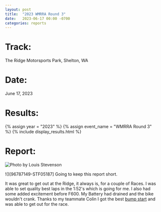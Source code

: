 ```yaml
---
layout: post
title:  "2023 WMRRA Round 3"
date:   2023-06-17 00:00 -0700
categories: reports
---
```



# Track:
The Ridge Motorsports Park, Shelton, WA

# Date:
June 17, 2023

# Results:
{% assign year = "2023" %}
{% assign event_name = "WMRRA Round 3" %}
{% include display_results.html %}

# Report:
![Photo by Louis Stevenson](/img/race-report-photos/2023/wmrra-r3/96787149-STF05187.JPG)

!()[96787149-STF05187]
Going to keep this report short.

It was great to get out at the Ridge, it always is, for a couple of Races. I
was able to set quality best laps in the 1:52's which is going for me. I also
had some added excitement before F600. My Battery had drained and the bike
wouldn't crank. Thanks to my teammate Colin I got the best [bump start](https://www.youtube.com/watch?v=iVbDeqbdWt8) and was able to get out for the race.
